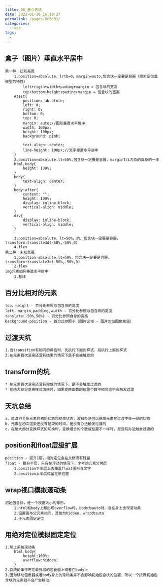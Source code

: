 ```yaml
---
title: 00_要点总结
date: 2022-01-16 16:10:27
permalink: /pages/8c5d91/
categories:
  - css
tags:
  - 
---
```


## 盒子（图片）垂直水平居中
	第一种：已知高宽
		1.position=absolute，lrtb=0，margin=auto,包含块一定要是容器（绝对定位盒模型的特性）
			left+rigth+width+pading+margin = 包含块的宽高
			top+bottom+height+pading+margin = 包含块的宽高
		#test{
			position: absolute;
			left: 0;
			right: 0;
			bottom: 0;
			top: 0;
			margin: auto;//图形垂直水平居中
			width: 100px;
			height: 100px;
			background: pink;
			
			text-align: center;
			line-height: 100px;//文字垂直水平居中
		}
		2.position=absolute.lt=50%,包含块一定要是容器，marginT/L为负的自身的一半
		html,body{
			height: 100%;
		}
		body{
			text-align: center;
		}
		body:after{
			content: "";
			height: 100%;
			display: inline-block;
			vertical-align: middle;
		}
		div{
			display: inline-block;
			vertical-align: middle;
		}
	
		3.position=absolute，lt=50%，的、包含块一定要是容器，transform:translte3d(-50%,-50%,0)
		4.flex
	第二种：未知宽高
		1.position-absolute,lt=50%，包含块一定要是容器，transform:translate3d(-50%,-50%,0)
		2.flex
	img元素如何垂直水平居中
		1.基线
## 百分比相对的元素
	top，height - 百分比参照与包含块的高度
	left，margin,padding,width - 百分比参照与包含块的宽度
	tanslate(-50%,50%) - 百分比参照自身的宽高
	background-position - 百分比参照于（图片区域 - 图片的位图像素值）
## 过渡天坑
	1.当transition有相同的属性时，先执行下面的样式，后执行上面的样式
	2.在元素首次渲染还没有结束的情况下是不会被触发的
## transform的坑
	* 在元素首次渲染还没有完成的情况下，是不会触发过渡的
	* 在绝大部分变换样式切换时，如果变换函数的位置个数不相同也不会触发过渡
## 天坑总结
	a，过渡只关系元素的初始状态和结束状态，没有办法可以获取元素在过渡中每一帧的状态
	b，元素在初次渲染还没有结束的时间，是没有办法触发过渡的
	c，在绝大部分变换样式的切换时，变换组合的个数或位置不一样时，是没有办法触发过渡的
## position和float层级扩展
	position - 提升1层，相对定位会在文档流有残留
	float - 提升半层，只有在浮动的情况下，才考虑元素分两层
		1.position下半层上去覆盖float图形与文字
		2.position上半层停留在原位置

## wrap视口模拟滚动条
	初始包含快，是一个视窗大小的矩形。
		1.html和body上都出现overflow时，body为auto时，会在身上出现滚动条
		2.设置高与父元素相同，其他为hidden，wrap为auto
		3.子元素固定定位
## 用绝对定位模拟固定定位
	1.禁止系统滚动条
		html,body{
			height;100%;
			overflow:hidden;
		}
	2.将滚动条作用在最外层的包裹器上或者在body上
	3.因为移动包裹器或者body身上的滚动条并不会影响初始包含块的位置，所以一个按照初始包含块的元素就不会产生移动。

